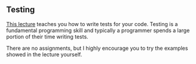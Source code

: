 ## Testing

[This lecture](https://github.com/amangup/coding-bootcamp/blob/master/lecture13/testing.md) teaches you how to write tests for your code. Testing is a fundamental programming skill and typically a programmer spends a large portion of their time writing tests.

There are no assignments, but I highly encourage you to try the examples showed in the lecture yourself.
